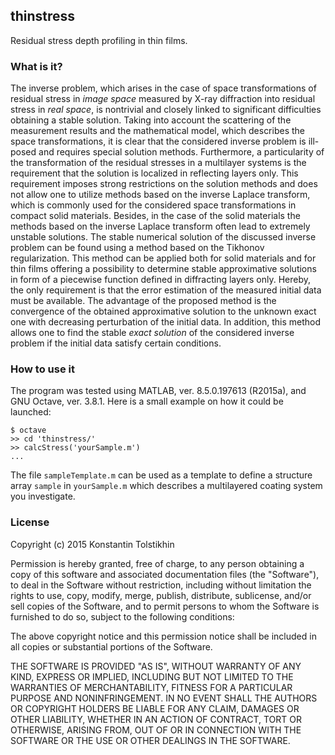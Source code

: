 ## thinstress

Residual stress depth profiling in thin films.

### What is it?

The inverse problem, which arises in the case of space transformations of
residual stress in *image space* measured by X-ray diffraction into residual
stress in *real space*, is nontrivial and closely linked to significant
difficulties obtaining a stable solution. Taking into account the scattering
of the measurement results and the mathematical model, which describes the
space transformations, it is clear that the considered inverse problem is
ill-posed and requires special solution methods. Furthermore, a particularity
of the transformation of the residual stresses in a multilayer systems is the
requirement that the solution is localized in reflecting layers only. This
requirement imposes strong restrictions on the solution methods and does not
allow one to utilize methods based on the inverse Laplace transform, which is
commonly used for the considered space transformations in compact solid
materials. Besides, in the case of the solid materials the methods based on the
inverse Laplace transform often lead to extremely unstable solutions. The
stable numerical solution of the discussed inverse problem can be found using a
method based on the Tikhonov regularization. This method can be applied both
for solid materials and for thin films offering a possibility to determine
stable approximative solutions in form of a piecewise function defined in
diffracting layers only.  Hereby, the only requirement is that the error
estimation of the measured initial data must be available. The advantage of the
proposed method is the convergence of the obtained approximative solution to
the unknown exact one with decreasing perturbation of the initial data. In
addition, this method allows one to find the stable *exact solution* of the
considered inverse problem if the initial data satisfy certain conditions.

### How to use it

The program was tested using MATLAB, ver. 8.5.0.197613 (R2015a), and GNU
Octave, ver. 3.8.1. Here is a small example on how it could be launched:
```
$ octave
>> cd 'thinstress/'
>> calcStress('yourSample.m')
...
```
The file `sampleTemplate.m` can be used as a template to define a structure
array `sample` in `yourSample.m` which describes a multilayered coating system
you investigate.  

### License

Copyright (c) 2015 Konstantin Tolstikhin

Permission is hereby granted, free of charge, to any person obtaining a copy
of this software and associated documentation files (the "Software"), to deal
in the Software without restriction, including without limitation the rights
to use, copy, modify, merge, publish, distribute, sublicense, and/or sell
copies of the Software, and to permit persons to whom the Software is
furnished to do so, subject to the following conditions:

The above copyright notice and this permission notice shall be included in
all copies or substantial portions of the Software.

THE SOFTWARE IS PROVIDED "AS IS", WITHOUT WARRANTY OF ANY KIND, EXPRESS OR
IMPLIED, INCLUDING BUT NOT LIMITED TO THE WARRANTIES OF MERCHANTABILITY,
FITNESS FOR A PARTICULAR PURPOSE AND NONINFRINGEMENT. IN NO EVENT SHALL THE
AUTHORS OR COPYRIGHT HOLDERS BE LIABLE FOR ANY CLAIM, DAMAGES OR OTHER
LIABILITY, WHETHER IN AN ACTION OF CONTRACT, TORT OR OTHERWISE, ARISING FROM,
OUT OF OR IN CONNECTION WITH THE SOFTWARE OR THE USE OR OTHER DEALINGS IN
THE SOFTWARE.
